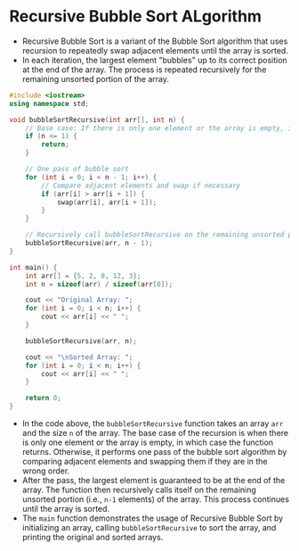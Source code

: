 # Recursive Bubble Sort ALgorithm
- Recursive Bubble Sort is a variant of the Bubble Sort algorithm that uses recursion to repeatedly swap adjacent elements until the array is sorted. 
- In each iteration, the largest element "bubbles" up to its correct position at the end of the array. The process is repeated recursively for the remaining unsorted portion of the array.

```cpp
#include <iostream>
using namespace std;

void bubbleSortRecursive(int arr[], int n) {
    // Base case: If there is only one element or the array is empty, it is already sorted
    if (n <= 1) {
        return;
    }

    // One pass of bubble sort
    for (int i = 0; i < n - 1; i++) {
        // Compare adjacent elements and swap if necessary
        if (arr[i] > arr[i + 1]) {
            swap(arr[i], arr[i + 1]);
        }
    }

    // Recursively call bubbleSortRecursive on the remaining unsorted portion
    bubbleSortRecursive(arr, n - 1);
}

int main() {
    int arr[] = {5, 2, 8, 12, 3};
    int n = sizeof(arr) / sizeof(arr[0]);

    cout << "Original Array: ";
    for (int i = 0; i < n; i++) {
        cout << arr[i] << " ";
    }

    bubbleSortRecursive(arr, n);

    cout << "\nSorted Array: ";
    for (int i = 0; i < n; i++) {
        cout << arr[i] << " ";
    }

    return 0;
}
```

- In the code above, the `bubbleSortRecursive` function takes an array `arr` and the size `n` of the array. The base case of the recursion is when there is only one element or the array is empty, in which case the function returns. Otherwise, it performs one pass of the bubble sort algorithm by comparing adjacent elements and swapping them if they are in the wrong order.
- After the pass, the largest element is guaranteed to be at the end of the array. The function then recursively calls itself on the remaining unsorted portion (i.e., `n-1` elements) of the array. This process continues until the array is sorted.
- The `main` function demonstrates the usage of Recursive Bubble Sort by initializing an array, calling `bubbleSortRecursive` to sort the array, and printing the original and sorted arrays.
